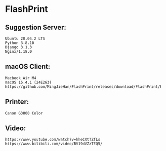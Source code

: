 # FlashPrint


## Suggestion Server:
    Ubuntu 20.04.2 LTS
    Python 3.8.10
    Django 3.1.3
    Nginx/1.18.0

## macOS Client:
    Macbook Air M4
    macOS 15.4.1 (24E263)
    https://github.com/MingJieHan/FlashPrint/releases/download/FlashPrint/FlashPrint_1.0.zip

## Printer:
    Canon G3800 Color
    
    
## Video:
    https://www.youtube.com/watch?v=hheCXtTZfLs
    https://www.bilibili.com/video/BV19dVZzTEQ5/
    
